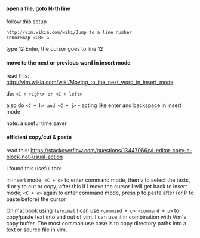 
#### open a file, goto N-th line

follow this setup

```
http://vim.wikia.com/wiki/Jump_to_a_line_number
:nnoremap <CR> G
```

type 12 Enter, the cursor goes to line 12


#### move to the next or previous word in insert mode

read this: http://vim.wikia.com/wiki/Moving_to_the_next_word_in_insert_mode

do: `<C + right> or <C + left>`

also do `<C + h> and <C + j>` - acting like enter and backspace in 
insert mode

note: a useful time saver

#### efficient copy/cut & paste

read this: https://stackoverflow.com/questions/13447066/vi-editor-copy-a-block-not-usual-action

I found this useful too:

in insert mode, `<C + o>` to enter command mode, then v to select the 
texts, d or y to cut or copy; after this if I move the cursor I will 
get back to insert mode; `<C + o>` again to enter command mode, press 
p to paste after (or P to paste before) the cursor

On macbook using `terminal` I can use `<command + c> <command + p>` to 
copy/paste text into and out of vim. I can use it in combination with 
Vim's copy buffer. The most common use case is to copy directory paths 
into a text or source file in vim.
